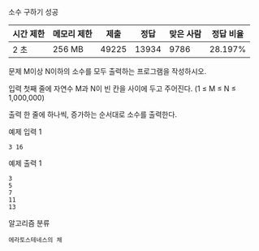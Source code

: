 소수 구하기 성공

| 시간 제한 |	메모리 제한 |	제출   |	정답 |	맞은 사람	| 정답 비율 |
|---------|------------|---------|--------|------------|--------|
| 2 초	 | 256 MB |	49225 |	13934	| 9786 |	28.197%
문제
M이상 N이하의 소수를 모두 출력하는 프로그램을 작성하시오.

입력
첫째 줄에 자연수 M과 N이 빈 칸을 사이에 두고 주어진다. (1 ≤ M ≤ N ≤ 1,000,000)

출력
한 줄에 하나씩, 증가하는 순서대로 소수를 출력한다.

예제 입력 1 
```
3 16
```

예제 출력 1 
```
3
5
7
11
13
```
알고리즘 분류
```
에라토스테네스의 체
```